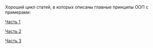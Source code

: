 Хороший цикл статей, в которых описаны главные принципы ООП с примерами:

[Часть 1](https://tproger.ru/translations/diving-in-oop-p1/)

[Часть 2](https://tproger.ru/translations/diving-in-oop-p2/)

[Часть 3](https://tproger.ru/translations/diving-in-oop-p3/)

